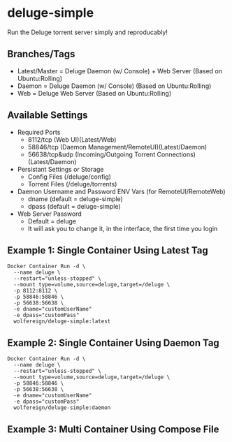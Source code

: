 # deluge-simple
Run the Deluge torrent server simply and reproducably!

## Branches/Tags
- Latest/Master = Deluge Daemon (w/ Console) + Web Server (Based on Ubuntu:Rolling)
- Daemon = Deluge Daemon (w/ Console) (Based on Ubuntu:Rolling)
- Web = Deluge Web Server (Based on Ubuntu:Rolling)

## Available Settings
- Required Ports
  - 8112/tcp (Web UI)(Latest/Web)
  - 58846/tcp (Daemon Management/RemoteUI)(Latest/Daemon)
  - 56638/tcp&udp (Incoming/Outgoing Torrent Connections)(Latest/Daemon)
- Persistant Settings or Storage
  - Config Files (/deluge/config)
  - Torrent Files (/deluge/torrents)
- Daemon Username and Password ENV Vars (for RemoteUI/RemoteWeb)
  - dname (default = deluge-simple)
  - dpass (default = deluge-simple)
- Web Server Password
  - Default = deluge
  - It will ask you to change it, in the interface, the first time you login

## Example 1: Single Container Using Latest Tag
```
Docker Container Run -d \
  --name deluge \
  --restart="unless-stopped" \
  --mount type=volume,source=deluge,target=/deluge \
  -p 8112:8112 \
  -p 58846:58846 \
  -p 56638:56638 \
  -e dname="customUserName"
  -e dpass="customPass"
  wolfereign/deluge-simple:latest
```

## Example 2: Single Container Using Daemon Tag
```
Docker Container Run -d \
  --name deluge \
  --restart="unless-stopped" \
  --mount type=volume,source=deluge,target=/deluge \
  -p 58846:58846 \
  -p 56638:56638 \
  -e dname="customUserName"
  -e dpass="customPass"
  wolfereign/deluge-simple:daemon
```

## Example 3: Multi Container Using Compose File
```
```
